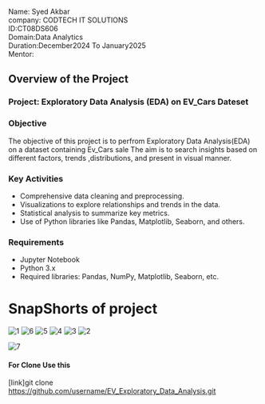 Name: Syed Akbar <br>
company: CODTECH IT SOLUTIONS <br>
ID:CT08DS606 <br>
Domain:Data Analytics <br>
Duration:December2024 To January2025 <br>
Mentor:

## Overview of the Project 
### Project: Exploratory Data Analysis (EDA) on EV_Cars Dateset
### Objective 
The objective of this project is to perfrom Exploratory Data Analysis(EDA) on a dataset containing Ev_Cars sale 
The aim is to search insights based on different factors, trends ,distributions, and present in visual manner. <br>

### Key Activities
* Comprehensive data cleaning and preprocessing.
* Visualizations to explore relationships and trends in the data.
* Statistical analysis to summarize key metrics.
* Use of Python libraries like Pandas, Matplotlib, Seaborn, and others.

###  Requirements
* Jupyter Notebook
* Python 3.x
* Required libraries: Pandas, NumPy, Matplotlib, Seaborn, etc.
# SnapShorts of project 
![1](https://github.com/user-attachments/assets/0a83a053-803c-424f-a507-7b002b81c447)
![6](https://github.com/user-attachments/assets/b9b53926-147b-4683-bc98-f43d15fd8e6c)
![5](https://github.com/user-attachments/assets/f9dd7ef9-ec0b-431e-b1bb-83239290be93)
![4](https://github.com/user-attachments/assets/8b74610b-0155-495c-8b3b-97c1cead54b0)
![3](https://github.com/user-attachments/assets/907b4890-61b8-448c-81ab-7563d6b0b7cd)
![2](https://github.com/user-attachments/assets/2f20ee2b-d7d3-4b3c-aa06-e0d4d8b0978e)

![7](https://github.com/user-attachments/assets/cbb9dd5f-89db-4669-9282-61f3a3551f87)

 #### For Clone Use this
[link]git clone https://github.com/username/EV_Exploratory_Data_Analysis.git

